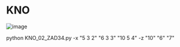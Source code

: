 # KNO
![image](https://github.com/user-attachments/assets/54e8ff50-f8a3-42f8-bb45-0eaa3f314749)

python KNO_02_ZAD34.py -x "5 3 2" "6 3 3" "10 5 4" -z "10" "6" "7"
